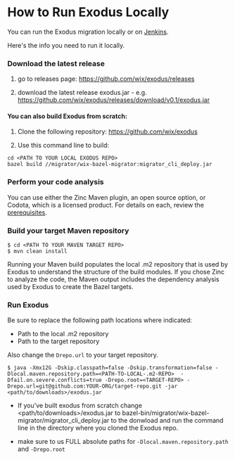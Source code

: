 # How to Run Exodus Locally

You can run the Exodus migration locally or on [Jenkins](how-to-run-migration-jenkins.md). 

Here's the info you need to run it locally.

### Download the latest release

1. go to releases page: <a href="https://github.com/wix/exodus/releases">https://github.com/wix/exodus/releases</a>

2. download the latest release exodus.jar - e.g. <a href="https://github.com/wix/exodus/releases/download/v0.1/exodus.jar">https://github.com/wix/exodus/releases/download/v0.1/exodus.jar</a>

#### You can also build Exodus from scratch:

1. Clone the following repository:
<a href="https://github.com/wix/exodus">https://github.com/wix/exodus</a>

2. Use this command line to build:  
```
cd <PATH TO YOUR LOCAL EXODUS REPO>
bazel build //migrator/wix-bazel-migrator:migrator_cli_deploy.jar
```

### Perform your code analysis
You can use either the Zinc Maven plugin, an open source option, or Codota, which is a licensed product. For details on each, review the [prerequisites](prerequisites.md). 

### Build your target Maven repository

```
$ cd <PATH TO YOUR MAVEN TARGET REPO>
$ mvn clean install
```
Running your Maven build populates the local .m2 repository that is used by Exodus to understand the structure of the build modules.
If you chose Zinc to analyze the code, the Maven output includes the dependency analysis used by Exodus to create the Bazel targets.


### Run Exodus

Be sure to replace the following path locations where indicated:
* Path to the local .m2 repository
* Path to the target repository

Also change the `Drepo.url` to your target repository.

```
$ java -Xmx12G -Dskip.classpath=false -Dskip.transformation=false -Dlocal.maven.repository.path=<PATH-TO-LOCAL-.m2-REPO>  -Dfail.on.severe.conflicts=true -Drepo.root=<TARGET-REPO> -Drepo.url=git@github.com:YOUR-ORG/target-repo.git -jar <path/to/downloads>/exodus.jar
```

* If you've built exodus from scratch change <path/to/downloads>/exodus.jar to bazel-bin/migrator/wix-bazel-migrator/migrator_cli_deploy.jar to the donwload and run the command line in the directory where you cloned the Exodus repo.

* make sure to us FULL absolute paths for `-Dlocal.maven.repository.path` and `-Drepo.root`
